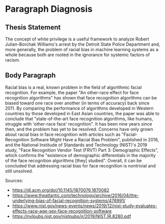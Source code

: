 # Paragraph Diagnosis
## Thesis Statement
The concept of white privilege is a useful framework to analyze Robert
Julian-Borchak Williams's arrest by the Detroit State Police Department and,
more generally, the problem of racial bias in machine learning systems as a
whole because both are rooted in the ignorance for systemic factors of racism.

## Body Paragraph
Racial bias is a real, known problem in the field of algorithmic facial
recognition. For example, the paper "An other-race effect for face recognition
algorithms" has shown that face recognition algorithms can be biased toward
one race over another (in terms of accuracy) back since 2011. By comparing the
performance of algorithms developed in Western countries by those developed in
East Asian countries, the paper was able to conclude that "state-of-the-art
face recognition algorithms, like humans, struggle with 'other-race face'
recognition". It has been nine years since then, and the problem has yet to be
resolved. Concerns have only grown about racial bias in face recognition with
articles such as "Facial-Recognition Software Might Have a Racial Bias
Problem", published in 2016, and the National Institude of Standards and
Technology (NIST)'s 2019 study, "Face Recognition Vendor Test (FRVT) Part 3:
Demographic Effects", which confirms the "existence of demographic
differentials in the majority of the face recognition algorithms [they]
studied". Overall, it can be concluded that addressing racial bias for face
recognition is nontrivial and still unsolved.

Sources:
- https://dl.acm.org/doi/10.1145/1870076.1870082
- https://www.theatlantic.com/technology/archive/2016/04/the-underlying-bias-of-facial-recognition-systems/476991/
- https://www.nist.gov/news-events/news/2019/12/nist-study-evaluates-effects-race-age-sex-face-recognition-software
- https://nvlpubs.nist.gov/nistpubs/ir/2019/NIST.IR.8280.pdf
